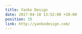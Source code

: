 ```yaml
---
title: Yanko Design
date: 2017-04-10 13:52:00 +10:00
position: 15
link: http://yankodesign.com/
---
```


